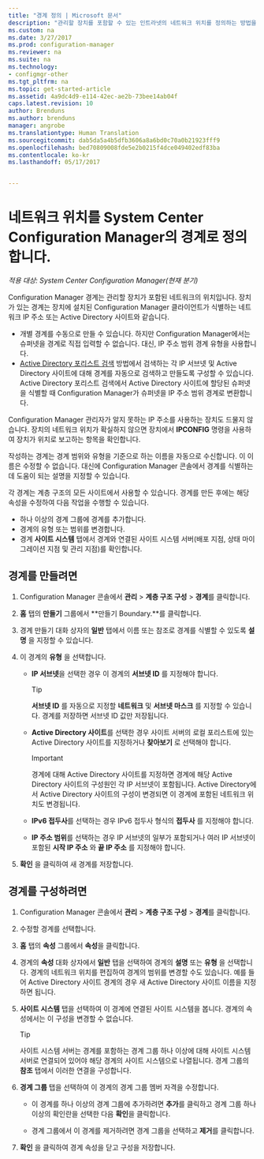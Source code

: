 ```yaml
---
title: "경계 정의 | Microsoft 문서"
description: "관리할 장치를 포함할 수 있는 인트라넷의 네트워크 위치를 정의하는 방법을 이해합니다."
ms.custom: na
ms.date: 3/27/2017
ms.prod: configuration-manager
ms.reviewer: na
ms.suite: na
ms.technology:
- configmgr-other
ms.tgt_pltfrm: na
ms.topic: get-started-article
ms.assetid: 4a9dc4d9-e114-42ec-ae2b-73bee14ab04f
caps.latest.revision: 10
author: Brenduns
ms.author: brenduns
manager: angrobe
ms.translationtype: Human Translation
ms.sourcegitcommit: dab5da5a4b5dfb3606a8a6bd0c70a0b21923fff9
ms.openlocfilehash: bed70809008fde5e2b0215f4dce049402edf83ba
ms.contentlocale: ko-kr
ms.lasthandoff: 05/17/2017


---
```

# <a name="define-network-locations-as-boundaries-for-system-center-configuration-manager"></a>네트워크 위치를 System Center Configuration Manager의 경계로 정의합니다.

*적용 대상: System Center Configuration Manager(현재 분기)*

Configuration Manager 경계는 관리할 장치가 포함된 네트워크의 위치입니다. 장치가 있는 경계는 장치에 설치된 Configuration Manager 클라이언트가 식별하는 네트워크 IP 주소 또는 Active Directory 사이트와 같습니다.
 - 개별 경계를 수동으로 만들 수 있습니다. 하지만 Configuration Manager에서는 슈퍼넷을 경계로 직접 입력할 수 없습니다. 대신, IP 주소 범위 경계 유형을 사용합니다.
 - [Active Directory 포리스트 검색](../../../../core/servers/deploy/configure/about-discovery-methods.md#bkmk_aboutForest) 방법에서 검색하는 각 IP 서브넷 및 Active Directory 사이트에 대해 경계를 자동으로 검색하고 만들도록 구성할 수 있습니다. Active Directory 포리스트 검색에서 Active Directory 사이트에 할당된 슈퍼넷을 식별할 때 Configuration Manager가 슈퍼넷을 IP 주소 범위 경계로 변환합니다.  

Configuration Manager 관리자가 알지 못하는 IP 주소를 사용하는 장치도 드물지 않습니다. 장치의 네트워크 위치가 확실하지 않으면 장치에서 **IPCONFIG** 명령을 사용하여 장치가 위치로 보고하는 항목을 확인합니다.  

작성하는 경계는 경계 범위와 유형을 기준으로 하는 이름을 자동으로 수신합니다. 이 이름은 수정할 수 없습니다. 대신에 Configuration Manager 콘솔에서 경계를 식별하는 데 도움이 되는 설명을 지정할 수 있습니다.  

각 경계는 계층 구조의 모든 사이트에서 사용할 수 있습니다. 경계를 만든 후에는 해당 속성을 수정하여 다음 작업을 수행할 수 있습니다.  
-   하나 이상의 경계 그룹에 경계를 추가합니다.  
-   경계의 유형 또는 범위를 변경합니다.  
-   경계 **사이트 시스템** 탭에서 경계와 연결된 사이트 시스템 서버(배포 지점, 상태 마이그레이션 지점 및 관리 지점)를 확인합니다.  

## <a name="to-create-a-boundary"></a>경계를 만들려면  

1.  Configuration Manager 콘솔에서 **관리** > **계층 구조 구성** > **경계**를 클릭합니다.  

2.  **홈** 탭의 **만들기** 그룹에서 **만들기 Boundary.**를 클릭합니다.  

3.  경계 만들기 대화 상자의 **일반** 탭에서 이름 또는 참조로 경계를 식별할 수 있도록 **설명** 을 지정할 수 있습니다.  

4.  이 경계의 **유형** 을 선택합니다.  

    -   **IP 서브넷**을 선택한 경우 이 경계의 **서브넷 ID** 를 지정해야 합니다.  
        > [!TIP]  
        >  **서브넷 ID** 를 자동으로 지정할 **네트워크** 및 **서브넷 마스크** 를 지정할 수 있습니다. 경계를 저장하면 서브넷 ID 값만 저장됩니다.  

    -   **Active Directory 사이트**를 선택한 경우 사이트 서버의 로컬 포리스트에 있는 Active Directory 사이트를 지정하거나 **찾아보기** 로 선택해야 합니다.  

        > [!IMPORTANT]  
        >  경계에 대해 Active Directory 사이트를 지정하면 경계에 해당 Active Directory 사이트의 구성원인 각 IP 서브넷이 포함됩니다. Active Directory에서 Active Directory 사이트의 구성이 변경되면 이 경계에 포함된 네트워크 위치도 변경됩니다.  

    -   **IPv6 접두사**를 선택하는 경우 IPv6 접두사 형식의 **접두사** 를 지정해야 합니다.  

    -   **IP 주소 범위**를 선택하는 경우 IP 서브넷의 일부가 포함되거나 여러 IP 서브넷이 포함된 **시작 IP 주소** 와 **끝 IP 주소** 를 지정해야 합니다.    

5.  **확인** 을 클릭하여 새 경계를 저장합니다.  

## <a name="to-configure-a-boundary"></a>경계를 구성하려면  

1.  Configuration Manager 콘솔에서 **관리** > **계층 구조 구성** > **경계**를 클릭합니다.  

2.  수정할 경계를 선택합니다.  

3.  **홈** 탭의 **속성** 그룹에서 **속성**을 클릭합니다.  

4.  경계의 **속성** 대화 상자에서 **일반** 탭을 선택하여 경계의 **설명** 또는 **유형** 을 선택합니다. 경계의 네트워크 위치를 편집하여 경계의 범위를 변경할 수도 있습니다. 예를 들어 Active Directory 사이트 경계의 경우 새 Active Directory 사이트 이름을 지정하면 됩니다.  

5.  **사이트 시스템** 탭을 선택하여 이 경계에 연결된 사이트 시스템을 봅니다. 경계의 속성에서는 이 구성을 변경할 수 없습니다.  

    > [!TIP]  
    >  사이트 시스템 서버는 경계를 포함하는 경계 그룹 하나 이상에 대해 사이트 시스템 서버로 연결되어 있어야 해당 경계의 사이트 시스템으로 나열됩니다. 경계 그룹의 **참조** 탭에서 이러한 연결을 구성합니다.  

6.  **경계 그룹** 탭을 선택하여 이 경계의 경계 그룹 멤버 자격을 수정합니다.  

    -   이 경계를 하나 이상의 경계 그룹에 추가하려면 **추가**를 클릭하고 경계 그룹 하나 이상의 확인란을 선택한 다음 **확인**을 클릭합니다.  

    -   경계 그룹에서 이 경계를 제거하려면 경계 그룹을 선택하고 **제거**를 클릭합니다.  

7.  **확인** 을 클릭하여 경계 속성을 닫고 구성을 저장합니다.  

